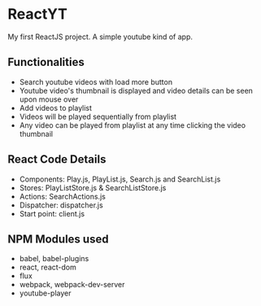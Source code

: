 # ReactYT
My first ReactJS project. A simple youtube kind of app.

## Functionalities
- Search youtube videos with load more button
- Youtube video's thumbnail is displayed and video details can be seen upon mouse over
- Add videos to playlist
- Videos will be played sequentially from playlist
- Any video can be played from playlist at any time clicking the video thumbnail

## React Code Details
- Components: Play.js, PlayList.js, Search.js and SearchList.js
- Stores: PlayListStore.js & SearchListStore.js
- Actions: SearchActions.js
- Dispatcher: dispatcher.js
- Start point: client.js

## NPM Modules used
- babel, babel-plugins
- react, react-dom
- flux
- webpack, webpack-dev-server
- youtube-player

